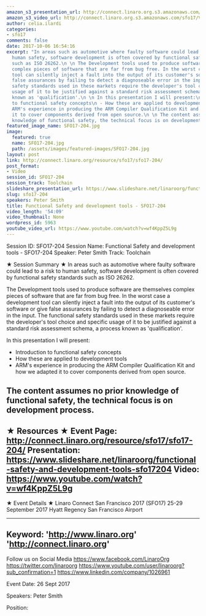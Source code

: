 ```yaml
---
amazon_s3_presentation_url: http://connect.linaro.org.s3.amazonaws.com/sfo17/Presentations/SFO17-204-%20Functional%20Safety%20and%20development%20tools.pdf
amazon_s3_video_url: http://connect.linaro.org.s3.amazonaws.com/sfo17/Videos/SFO17-204%20Functional%20Safety%20and%20development%20tools.mp4
author: celia.ilardi
categories:
- sfo17
comments: false
date: 2017-10-06 16:54:16
excerpt: "In areas such as automotive where faulty software could lead to a risk to
  human safety, software development is often covered by functional safety standards
  such as ISO 26262.\n \n The Development tools used to produce software are themselves
  complex pieces of software that are far from bug free. In the worst case a development
  tool can silently inject a fault into the output of its customer's software or give
  false assurances by failing to detect a diagnoseable error in the input. The functional
  safety standards used in these markets require the developer's tool choice and specific
  usage of it to be justified against a standard risk assessment schema, a process
  known as 'qualification'.\n \n In this presentation I will present:\n - Introduction
  to functional safety concepts\n - How these are applied to development tools\n -
  ARM's experience in producing the ARM Compiler Qualification Kit and how we adapted
  it to cover components derived from open source.\n \n The content assumes no prior
  knowledge of functional safety, the technical focus is on development process."
featured_image_name: SFO17-204.jpg
image:
  featured: true
  name: SFO17-204.jpg
  path: /assets/images/featured-images/SFO17-204.jpg
layout: post
link: http://connect.linaro.org/resource/sfo17/sfo17-204/
post_format:
- Video
session_id: SFO17-204
session_track: Toolchain
slideshare_presentation_url: https://www.slideshare.net/linaroorg/functional-safety-and-development-tools-sfo17204
slug: sfo17-204
speakers: Peter Smith
title: Functional Safety and development tools - SFO17-204
video_length: '54:09'
video_thumbnail: None
wordpress_id: 5963
youtube_video_url: https://www.youtube.com/watch?v=wf4KppZ5L9g
---
```


Session ID: SFO17-204
Session Name: Functional Safety and development tools - SFO17-204
Speaker: Peter Smith 
Track: Toolchain


★ Session Summary ★
In areas such as automotive where faulty software could lead to a risk to human safety, software development is often covered by functional safety standards such as ISO 26262.
 
 The Development tools used to produce software are themselves complex pieces of software that are far from bug free. In the worst case a development tool can silently inject a fault into the output of its customer's software or give false assurances by failing to detect a diagnoseable error in the input. The functional safety standards used in these markets require the developer's tool choice and specific usage of it to be justified against a standard risk assessment schema, a process known as 'qualification'.
 
 In this presentation I will present:
 - Introduction to functional safety concepts
 - How these are applied to development tools
 - ARM's experience in producing the ARM Compiler Qualification Kit and how we adapted it to cover components derived from open source.
 
 The content assumes no prior knowledge of functional safety, the technical focus is on development process.
---------------------------------------------------
★ Resources ★
Event Page: http://connect.linaro.org/resource/sfo17/sfo17-204/
Presentation: https://www.slideshare.net/linaroorg/functional-safety-and-development-tools-sfo17204
Video: https://www.youtube.com/watch?v=wf4KppZ5L9g
 ---------------------------------------------------

★ Event Details ★
Linaro Connect San Francisco 2017 (SFO17)
25-29 September 2017
Hyatt Regency San Francisco Airport

---------------------------------------------------
Keyword: 
'http://www.linaro.org'
'http://connect.linaro.org'
---------------------------------------------------
Follow us on Social Media
https://www.facebook.com/LinaroOrg
https://twitter.com/linaroorg
https://www.youtube.com/user/linaroorg?sub_confirmation=1
https://www.linkedin.com/company/1026961

Event Date: 26 Sept 2017

Speakers: Peter Smith

Position:
